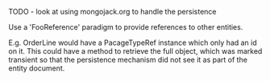 TODO - look at using mongojack.org to handle the persistence

Use a 'FooReference' paradigm to provide references to other entities.

E.g. OrderLine would have a PacageTypeRef instance which only had an id on it.  This could have a method to retrieve the
full object, which was marked transient so that the persistence mechanism did not see it as part of the entity document.